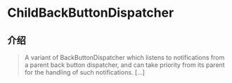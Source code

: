 # ChildBackButtonDispatcher

## 介绍

> A variant of BackButtonDispatcher which listens to notifications from a parent back button dispatcher, and can take priority from its parent for the handling of such notifications. [...]

